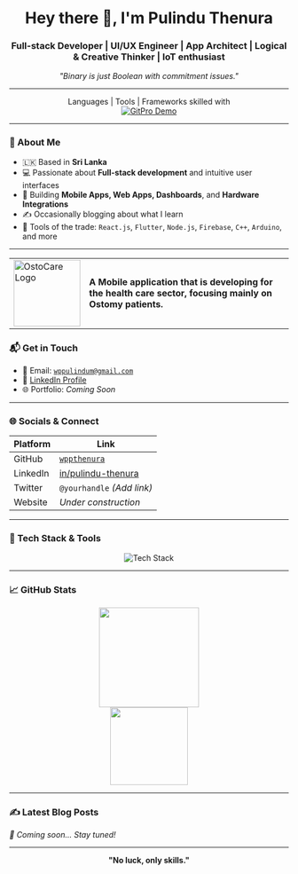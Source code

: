 <h1 align="center">Hey there 👋, I'm Pulindu Thenura</h1>
<h3 align="center"> Full-stack Developer | UI/UX Engineer | App Architect | Logical & Creative Thinker | IoT enthusiast</h3>
<p align="center"><em>"Binary is just Boolean with commitment issues."</em></p>

---

<p align="center">
  Languages | Tools | Frameworks skilled with<br>
  <a href="https://wppthenura.github.io/gitpro/" target="_blank">
    <img src="https://img.shields.io/badge/Live-GitPro-blue?style=for-the-badge&logo=github" alt="GitPro Demo" />
  </a>
  <br/>
</p>

---

### 🧠 About Me

- 🇱🇰 Based in **Sri Lanka**
- 💻 Passionate about **Full-stack development** and intuitive user interfaces
- 📱 Building **Mobile Apps, Web Apps, Dashboards**, and **Hardware Integrations**
- ✍️ Occasionally blogging about what I learn
- 🧰 Tools of the trade: `React.js`, `Flutter`, `Node.js`, `Firebase`, `C++`, `Arduino`, and more

---

<table>
  <tr>
    <td><img src="assets/Logoostocare.png" alt="OstoCare Logo" width="120"/></td>
    <td>
      <strong>A Mobile application that is developing for the health care sector, focusing mainly on Ostomy patients.</strong>
    </td>
  </tr>
</table>

### 📬 Get in Touch

- 📧 Email: [`wppulindum@gmail.com`](mailto:wppulindum@gmail.com)
- 💼 [LinkedIn Profile](https://www.linkedin.com/in/pulindu-thenura-01a70617a/)
- 🌐 Portfolio: _Coming Soon_

---

### 🌐 Socials & Connect

| Platform | Link |
|----------|------|
| GitHub   | [`wppthenura`](https://github.com/wppthenura) |
| LinkedIn | [in/pulindu-thenura](https://www.linkedin.com/in/pulindu-thenura-01a70617a/) |
| Twitter  | `@yourhandle` _(Add link)_ |
| Website  | _Under construction_ |

---

### 🧰 Tech Stack & Tools

<p align="center">
  <img src="https://skillicons.dev/icons?i=html,css,js,ts,react,nodejs,flutter,dart,java,c,cpp,cs,mysql,mongodb,firebase,linux,git,postman,arduino,tailwind,photoshop,illustrator&perline=10" alt="Tech Stack" />
</p>

---

### 📈 GitHub Stats

<p align="center">
  <img src="https://github-readme-stats.vercel.app/api?username=wppthenura&show_icons=true&theme=radical" height="180px"/>
  <br />
  <img src="https://github-readme-stats.vercel.app/api/top-langs/?username=wppthenura&layout=compact&theme=radical" height="140px"/>
</p>

---

### ✍️ Latest Blog Posts

<!-- Replace this with automated GitHub Actions or manual updates -->
_📝 Coming soon... Stay tuned!_

---

<p align="center"><strong>"No luck, only skills."</strong></p>
